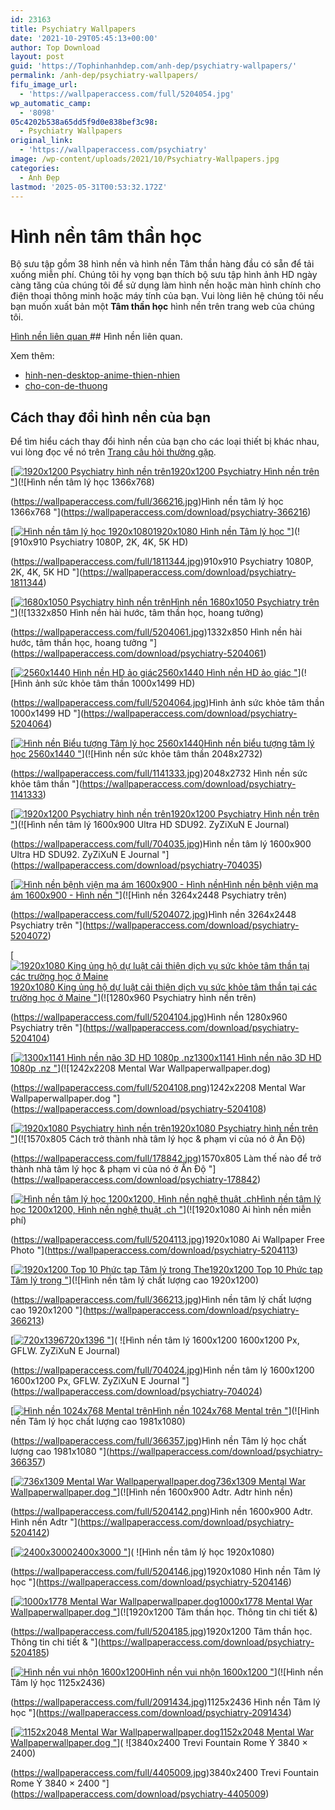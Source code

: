 ```yaml
---
id: 23163
title: Psychiatry Wallpapers
date: '2021-10-29T05:45:13+00:00'
author: Top Download
layout: post
guid: 'https://Tophinhanhdep.com/anh-dep/psychiatry-wallpapers/'
permalink: /anh-dep/psychiatry-wallpapers/
fifu_image_url:
  - 'https://wallpaperaccess.com/full/5204054.jpg'
wp_automatic_camp:
  - '8098'
05c4202b538a65dd5f9d0e838bef3c98:
  - Psychiatry Wallpapers
original_link:
  - 'https://wallpaperaccess.com/psychiatry'
image: /wp-content/uploads/2021/10/Psychiatry-Wallpapers.jpg
categories:
  - Ảnh Đẹp
lastmod: '2025-05-31T00:53:32.172Z'
---
```

# Hình nền tâm thần học

Bộ sưu tập gồm 38 hình nền và hình nền Tâm thần hàng đầu có sẵn để tải xuống miễn phí. Chúng tôi hy vọng bạn thích bộ sưu tập hình ảnh HD ngày càng tăng của chúng tôi để sử dụng làm hình nền hoặc màn hình chính cho điện thoại thông minh hoặc máy tính của bạn. Vui lòng liên hệ chúng tôi nếu bạn muốn xuất bản một **Tâm thần học** hình nền trên trang web của chúng tôi.

[Hình nền liên quan ](#related) ## Hình nền liên quan.

   
 Xem thêm:

   
- [hinh-nen-desktop-anime-thien-nhien](https://tophinhanhdep.com/anh-anime/hinh-nen-desktop-anime-thien-nhien/)
- [cho-con-de-thuong](https://tophinhanhdep.com/the-gioi-dong-vat/cho-con-de-thuong/)

## Cách thay đổi hình nền của bạn

Để tìm hiểu cách thay đổi hình nền của bạn cho các loại thiết bị khác nhau, vui lòng đọc về nó trên [Trang câu hỏi thường gặp](https://tophinhanhdep.com/faq/).

  
[[![1920x1200 Psychiatry hình nền trên](https://wallpaperaccess.com/full/5204054.jpg)1920x1200 Psychiatry Hình nền trên "](https://wallpaperaccess.com/download/psychiatry-5204054)](![Hình nền tâm lý học 1366x768)

(https://wallpaperaccess.com/full/366216.jpg)Hình nền tâm lý học 1366x768 "](https://wallpaperaccess.com/download/psychiatry-366216)

[[![Hình nền tâm lý học 1920x1080](https://wallpaperaccess.com/full/1415650.jpg)1920x1080 Hình nền Tâm lý học "](https://wallpaperaccess.com/download/psychiatry-1415650)](![910x910 Psychiatry 1080P, 2K, 4K, 5K HD)

(https://wallpaperaccess.com/full/1811344.jpg)910x910 Psychiatry 1080P, 2K, 4K, 5K HD "](https://wallpaperaccess.com/download/psychiatry-1811344)

[[![1680x1050 Psychiatry hình nền trên](https://wallpaperaccess.com/full/5204058.png)Hình nền 1680x1050 Psychiatry trên "](https://wallpaperaccess.com/download/psychiatry-5204058)](![1332x850 Hình nền hài hước, tâm thần học, hoang tưởng)

(https://wallpaperaccess.com/full/5204061.jpg)1332x850 Hình nền hài hước, tâm thần học, hoang tưởng "](https://wallpaperaccess.com/download/psychiatry-5204061)

[[![2560x1440 Hình nền HD ảo giác](https://wallpaperaccess.com/full/704025.jpg)2560x1440 Hình nền HD ảo giác "](https://wallpaperaccess.com/download/psychiatry-704025)](![Hình ảnh sức khỏe tâm thần 1000x1499 HD)

(https://wallpaperaccess.com/full/5204064.jpg)Hình ảnh sức khỏe tâm thần 1000x1499 HD "](https://wallpaperaccess.com/download/psychiatry-5204064)

[[![Hình nền Biểu tượng Tâm lý học 2560x1440](https://wallpaperaccess.com/full/704094.jpg)Hình nền biểu tượng tâm lý học 2560x1440 "](https://wallpaperaccess.com/download/psychiatry-704094)](![Hình nền sức khỏe tâm thần 2048x2732)

(https://wallpaperaccess.com/full/1141333.jpg)2048x2732 Hình nền sức khỏe tâm thần "](https://wallpaperaccess.com/download/psychiatry-1141333)

[[![1920x1200 Psychiatry hình nền trên](https://wallpaperaccess.com/full/5204065.jpg)1920x1200 Psychiatry Hình nền trên "](https://wallpaperaccess.com/download/psychiatry-5204065)](![Hình nền tâm lý 1600x900 Ultra HD SDU92.  ZyZiXuN E Journal)

(https://wallpaperaccess.com/full/704035.jpg)Hình nền tâm lý 1600x900 Ultra HD SDU92. ZyZiXuN E Journal "](https://wallpaperaccess.com/download/psychiatry-704035)

[[![Hình nền bệnh viện ma ám 1600x900 - Hình nền](https://wallpaperaccess.com/full/4113090.jpg)Hình nền bệnh viện ma ám 1600x900 - Hình nền "](https://wallpaperaccess.com/download/psychiatry-4113090)](![Hình nền 3264x2448 Psychiatry trên)

(https://wallpaperaccess.com/full/5204072.jpg)Hình nền 3264x2448 Psychiatry trên "](https://wallpaperaccess.com/download/psychiatry-5204072)

[[![1920x1080 King ủng hộ dự luật cải thiện dịch vụ sức khỏe tâm thần tại các trường học ở Maine](https://wallpaperaccess.com/full/2091413.jpg)1920x1080 King ủng hộ dự luật cải thiện dịch vụ sức khỏe tâm thần tại các trường học ở Maine "](https://wallpaperaccess.com/download/psychiatry-2091413)](![1280x960 Psychiatry hình nền trên)

(https://wallpaperaccess.com/full/5204104.jpg)Hình nền 1280x960 Psychiatry trên "](https://wallpaperaccess.com/download/psychiatry-5204104)

[[![1300x1141 Hình nền não 3D HD 1080p .nz](https://wallpaperaccess.com/full/959092.jpg)1300x1141 Hình nền não 3D HD 1080p .nz "](https://wallpaperaccess.com/download/psychiatry-959092)](![1242x2208 Mental War Wallpaperwallpaper.dog)

(https://wallpaperaccess.com/full/5204108.png)1242x2208 Mental War Wallpaperwallpaper.dog "](https://wallpaperaccess.com/download/psychiatry-5204108)

[[![1920x1080 Psychiatry hình nền trên](https://wallpaperaccess.com/full/5204109.jpg)1920x1080 Psychiatry hình nền trên "](https://wallpaperaccess.com/download/psychiatry-5204109)](![1570x805 Cách trở thành nhà tâm lý học & phạm vi của nó ở Ấn Độ)

(https://wallpaperaccess.com/full/178842.jpg)1570x805 Làm thế nào để trở thành nhà tâm lý học &amp; phạm vi của nó ở Ấn Độ "](https://wallpaperaccess.com/download/psychiatry-178842)

[[![Hình nền tâm lý học 1200x1200, Hình nền nghệ thuật .ch](https://wallpaperaccess.com/full/5204111.jpg)Hình nền tâm lý học 1200x1200, Hình nền nghệ thuật .ch "](https://wallpaperaccess.com/download/psychiatry-5204111)](![1920x1080 Ai hình nền miễn phí)

(https://wallpaperaccess.com/full/5204113.jpg)1920x1080 Ai Wallpaper Free Photo "](https://wallpaperaccess.com/download/psychiatry-5204113)

[[![1920x1200 Top 10 Phức tạp Tâm lý trong The](https://wallpaperaccess.com/full/5204114.jpg)1920x1200 Top 10 Phức tạp Tâm lý trong "](https://wallpaperaccess.com/download/psychiatry-5204114)](![Hình nền tâm lý chất lượng cao 1920x1200)

(https://wallpaperaccess.com/full/366213.jpg)Hình nền tâm lý chất lượng cao 1920x1200 "](https://wallpaperaccess.com/download/psychiatry-366213)

[[![720x1396 ](https://wallpaperaccess.com/full/5204131.jpg)720x1396 "](https://wallpaperaccess.com/download/psychiatry-5204131)]( ![Hình nền tâm lý 1600x1200 1600x1200 Px, GFLW.  ZyZiXuN E Journal)

(https://wallpaperaccess.com/full/704024.jpg)Hình nền tâm lý 1600x1200 1600x1200 Px, GFLW. ZyZiXuN E Journal "](https://wallpaperaccess.com/download/psychiatry-704024)

[[![Hình nền 1024x768 Mental trên](https://wallpaperaccess.com/full/5204136.jpg)Hình nền 1024x768 Mental trên "](https://wallpaperaccess.com/download/psychiatry-5204136)](![Hình nền Tâm lý học chất lượng cao 1981x1080)

(https://wallpaperaccess.com/full/366357.jpg)Hình nền Tâm lý học chất lượng cao 1981x1080 "](https://wallpaperaccess.com/download/psychiatry-366357)

[[![736x1309 Mental War Wallpaperwallpaper.dog](https://wallpaperaccess.com/full/5204139.jpg)736x1309 Mental War Wallpaperwallpaper.dog "](https://wallpaperaccess.com/download/psychiatry-5204139)](![Hình nền 1600x900 Adtr.  Adtr hình nền)

(https://wallpaperaccess.com/full/5204142.png)Hình nền 1600x900 Adtr. Hình nền Adtr "](https://wallpaperaccess.com/download/psychiatry-5204142)

[[![2400x3000 ](https://wallpaperaccess.com/full/2283047.jpg)2400x3000 "](https://wallpaperaccess.com/download/psychiatry-2283047)]( ![Hình nền tâm lý học 1920x1080)

(https://wallpaperaccess.com/full/5204146.jpg)1920x1080 Hình nền Tâm lý học "](https://wallpaperaccess.com/download/psychiatry-5204146)

[[![1000x1778 Mental War Wallpaperwallpaper.dog](https://wallpaperaccess.com/full/5204173.jpg)1000x1778 Mental War Wallpaperwallpaper.dog "](https://wallpaperaccess.com/download/psychiatry-5204173)](![1920x1200 Tâm thần học.  Thông tin chi tiết &)

(https://wallpaperaccess.com/full/5204185.jpg)1920x1200 Tâm thần học. Thông tin chi tiết &amp; "](https://wallpaperaccess.com/download/psychiatry-5204185)

[[![Hình nền vui nhộn 1600x1200](https://wallpaperaccess.com/full/1811326.jpg)Hình nền vui nhộn 1600x1200 "](https://wallpaperaccess.com/download/psychiatry-1811326)](![Hình nền Tâm lý học 1125x2436)

(https://wallpaperaccess.com/full/2091434.jpg)1125x2436 Hình nền Tâm lý học "](https://wallpaperaccess.com/download/psychiatry-2091434)

[[![1152x2048 Mental War Wallpaperwallpaper.dog](https://wallpaperaccess.com/full/5204214.jpg)1152x2048 Mental War Wallpaperwallpaper.dog "](https://wallpaperaccess.com/download/psychiatry-5204214)]( ![3840x2400 Trevi Fountain Rome Ý 3840 × 2400)

(https://wallpaperaccess.com/full/4405009.jpg)3840x2400 Trevi Fountain Rome Ý 3840 × 2400 "](https://wallpaperaccess.com/download/psychiatry-4405009)
